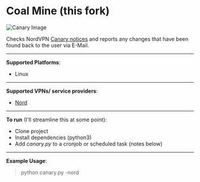 # Coal Mine (this fork)
![Canary Image](https://i.imgur.com/JRsJ8Q1.png)

Checks NordVPN [Canary notices](https://en.wikipedia.org/wiki/Warrant_canary) and reports any changes that have been found back to the user via E-Mail.

---

**Supported Platforms**:
- Linux

---

**Supported VPNs/ service providers**:
- [Nord](https://nordvpn.com/)

---

**To run** (I'll streamline this at some point):
- Clone project
- Install dependencies (python3)
- Add _canary.py_ to a cronjob or scheduled task (notes below)
---

**Example Usage**:
>python canary.py -nord
